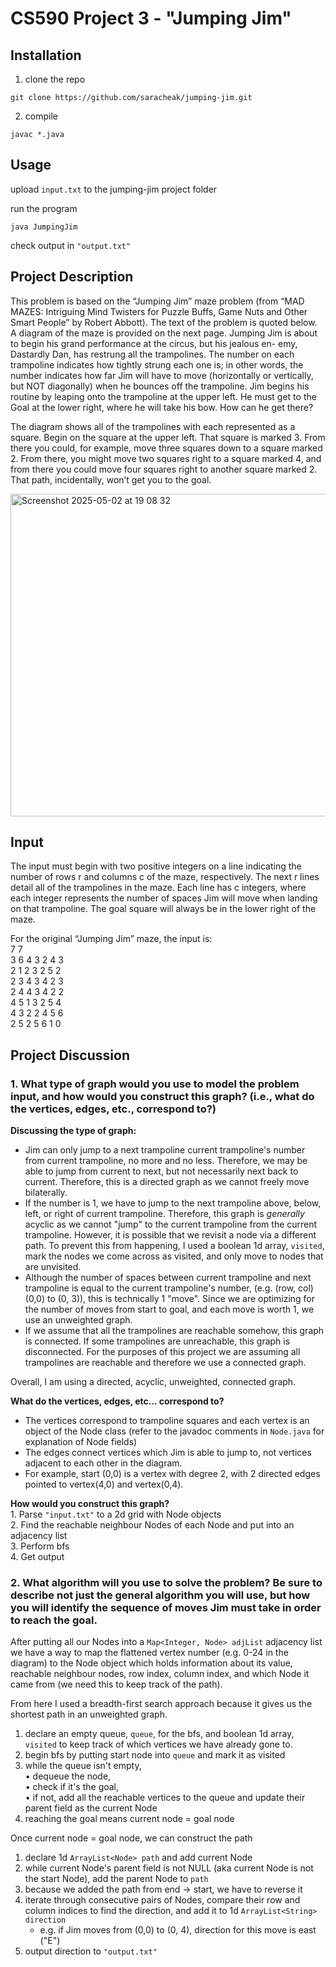 # CS590 Project 3 - "Jumping Jim"

## Installation
1. clone the repo
```
git clone https://github.com/saracheak/jumping-jim.git
```

2. compile
```
javac *.java
```
## Usage
upload `input.txt` to the jumping-jim project folder

run the program
```
java JumpingJim
```

check output in `"output.txt"`

## Project Description
This problem is based on the “Jumping Jim” maze problem (from “MAD MAZES: Intriguing
Mind Twisters for Puzzle Buffs, Game Nuts and Other Smart People” by Robert Abbott). The
text of the problem is quoted below. A diagram of the maze is provided on the next page.
Jumping Jim is about to begin his grand performance at the circus, but his jealous en-
emy, Dastardly Dan, has restrung all the trampolines. The number on each trampoline
indicates how tightly strung each one is; in other words, the number indicates how far
Jim will have to move (horizontally or vertically, but NOT diagonally) when he bounces
off the trampoline. Jim begins his routine by leaping onto the trampoline at the upper
left. He must get to the Goal at the lower right, where he will take his bow. How can
he get there?

The diagram shows all of the trampolines with each represented as a square. Begin
on the square at the upper left. That square is marked 3. From there you could, for
example, move three squares down to a square marked 2. From there, you might move
two squares right to a square marked 4, and from there you could move four squares
right to another square marked 2. That path, incidentally, won’t get you to the goal.

<img width="516" alt="Screenshot 2025-05-02 at 19 08 32" src="https://github.com/user-attachments/assets/cec291e8-28b1-48d6-80bf-d3c5e9d5610b" />

## Input
The input must begin with two positive integers on a line indicating the number of rows r and columns c of
the maze, respectively. The next r lines detail all of the trampolines in the maze. Each line has c
integers, where each integer represents the number of spaces Jim will move when landing on that
trampoline. The goal square will always be in the lower right of the maze.  

For the original “Jumping Jim” maze, the input is:  
7 7  
3 6 4 3 2 4 3  
2 1 2 3 2 5 2  
2 3 4 3 4 2 3  
2 4 4 3 4 2 2  
4 5 1 3 2 5 4  
4 3 2 2 4 5 6  
2 5 2 5 6 1 0

## Project Discussion
### 1. What type of graph would you use to model the problem input, and how would you construct this graph? (i.e., what do the vertices, edges, etc., correspond to?)  

**Discussing the type of graph:**
   - Jim can only jump to a next trampoline current trampoline's number from current trampoline, no more and no less. Therefore, we may be able to jump from current to next, but not necessarily next back to current. Therefore, this is a directed graph as we cannot freely move bilaterally.  
   - If the number is 1, we have to jump to the next trampoline above, below, left, or right of current trampoline. Therefore, this graph is _generally_ acyclic as we cannot "jump" to the current trampoline from the current trampoline. However, it is possible that we revisit a node via a different path. To prevent this from happening, I used a boolean 1d array, `visited`, mark the nodes we come across as visited, and only move to nodes that are unvisited.
   - Although the number of spaces between current trampoline and next trampoline is equal to the current trampoline's number, (e.g. (row, col) (0,0) to (0, 3)), this is technically 1 "move". Since we are optimizing for the number of moves from start to goal, and each move is worth 1, we use an unweighted graph.  
   - If we assume that all the trampolines are reachable somehow, this graph is connected. If some trampolines are unreachable, this graph is disconnected. For the purposes of this project we are assuming all trampolines are reachable and therefore we use a connected graph.  

Overall, I am using a directed, acyclic, unweighted, connected graph.

**What do the vertices, edges, etc... correspond to?**
   - The vertices correspond to trampoline squares and each vertex is an object of the Node class (refer to the javadoc comments in `Node.java` for explanation of Node fields)
   - The edges connect vertices which Jim is able to jump to, not vertices adjacent to each other in the diagram.
   - For example, start (0,0) is a vertex with degree 2, with 2 directed edges pointed to vertex(4,0) and vertex(0,4).


**How would you construct this graph?**  
    1. Parse `"input.txt"` to a 2d grid with Node objects  
    2. Find the reachable neighbour Nodes of each Node and put into an adjacency list  
    3. Perform bfs  
    4. Get output

### 2. What algorithm will you use to solve the problem? Be sure to describe not just the general algorithm you will use, but how you will identify the sequence of moves Jim must take in order to reach the goal.  

After putting all our Nodes into a `Map<Integer, Node> adjList` adjacency list we have a way to map the flattened 
vertex number (e.g. 0-24 in the diagram) to the Node object which holds information about its value, 
reachable neighbour nodes, row index, column index, and which Node it came from (we need this to keep track of the path). 

From here I used a breadth-first search approach because it gives us the shortest path in an unweighted graph.  

1. declare an empty queue, `queue`, for the bfs, and boolean 1d array, `visited` to keep track of which vertices we have already gone to. 
2. begin bfs by putting start node into `queue` and mark it as visited
3. while the queue isn't empty,   
    • dequeue the node,   
    • check if it's the goal,  
    • if not, add all the reachable vertices to the queue and update their parent field as the current Node
4. reaching the goal means current node = goal node  

Once current node = goal node, we can construct the path  

1. declare 1d `ArrayList<Node> path` and add current Node
2. while current Node's parent field is not NULL (aka current Node is not the start Node), add the parent Node to `path`
3. because we added the path from end -> start, we have to reverse it
4. iterate through consecutive pairs of Nodes, compare their row and column indices to find the direction, and add it to 1d `ArrayList<String> direction`
   - e.g. if Jim moves from (0,0) to (0, 4), direction for this move is east ("E")
5. output direction to `"output.txt"`